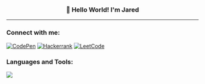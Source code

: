 <h3 align="center">👋 Hello World! I'm Jared</h3>

---
<h3 align="left">Connect with me:</h3>

[![CodePen](https://img.shields.io/badge/Codepen-000000?style=for-the-badge&logo=codepen&logoColor=white)](https://codepen.io/jrdfrln-b)
[![Hackerrank](https://img.shields.io/badge/-Hackerrank-2EC866?style=for-the-badge&logo=HackerRank&logoColor=white)](https://www.hackerrank.com/JustJared)
[![LeetCode](https://img.shields.io/badge/LeetCode-000000?style=for-the-badge&logo=LeetCode&logoColor=#d16c06)](https://leetcode.com/jrdfrln-b/)

<h3 align="left">Languages and Tools:</h3>  
<p>
  <a href="https://skillicons.dev">
    <img src="https://skillicons.dev/icons?i=c,css,html,js,mysql,python" />
  </a>
</p>
